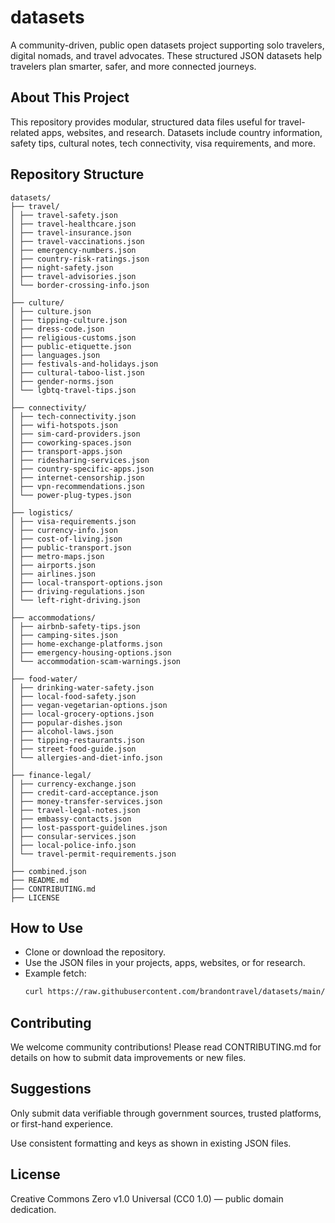 # datasets

A community-driven, public open datasets project supporting solo travelers, digital nomads, and travel advocates. These structured JSON datasets help travelers plan smarter, safer, and more connected journeys.

## About This Project

This repository provides modular, structured data files useful for travel-related apps, websites, and research. Datasets include country information, safety tips, cultural notes, tech connectivity, visa requirements, and more.

## Repository Structure

```
datasets/
├── travel/
│ ├── travel-safety.json
│ ├── travel-healthcare.json
│ ├── travel-insurance.json
│ ├── travel-vaccinations.json
│ ├── emergency-numbers.json
│ ├── country-risk-ratings.json
│ ├── night-safety.json
│ ├── travel-advisories.json
│ └── border-crossing-info.json
│
├── culture/
│ ├── culture.json
│ ├── tipping-culture.json
│ ├── dress-code.json
│ ├── religious-customs.json
│ ├── public-etiquette.json
│ ├── languages.json
│ ├── festivals-and-holidays.json
│ ├── cultural-taboo-list.json
│ ├── gender-norms.json
│ └── lgbtq-travel-tips.json
│
├── connectivity/
│ ├── tech-connectivity.json
│ ├── wifi-hotspots.json
│ ├── sim-card-providers.json
│ ├── coworking-spaces.json
│ ├── transport-apps.json
│ ├── ridesharing-services.json
│ ├── country-specific-apps.json
│ ├── internet-censorship.json
│ ├── vpn-recommendations.json
│ └── power-plug-types.json
│
├── logistics/
│ ├── visa-requirements.json
│ ├── currency-info.json
│ ├── cost-of-living.json
│ ├── public-transport.json
│ ├── metro-maps.json
│ ├── airports.json
│ ├── airlines.json
│ ├── local-transport-options.json
│ ├── driving-regulations.json
│ └── left-right-driving.json
│
├── accommodations/
│ ├── airbnb-safety-tips.json
│ ├── camping-sites.json
│ ├── home-exchange-platforms.json
│ ├── emergency-housing-options.json
│ └── accommodation-scam-warnings.json
│
├── food-water/
│ ├── drinking-water-safety.json
│ ├── local-food-safety.json
│ ├── vegan-vegetarian-options.json
│ ├── local-grocery-options.json
│ ├── popular-dishes.json
│ ├── alcohol-laws.json
│ ├── tipping-restaurants.json
│ ├── street-food-guide.json
│ └── allergies-and-diet-info.json
│
├── finance-legal/
│ ├── currency-exchange.json
│ ├── credit-card-acceptance.json
│ ├── money-transfer-services.json
│ ├── travel-legal-notes.json
│ ├── embassy-contacts.json
│ ├── lost-passport-guidelines.json
│ ├── consular-services.json
│ ├── local-police-info.json
│ └── travel-permit-requirements.json
│
├── combined.json
├── README.md
├── CONTRIBUTING.md
├── LICENSE
```

## How to Use

- Clone or download the repository.
- Use the JSON files in your projects, apps, websites, or for research.
- Example fetch:
  ```bash
  curl https://raw.githubusercontent.com/brandontravel/datasets/main/travel/travel-safety.json
  ```

## Contributing

We welcome community contributions! Please read CONTRIBUTING.md for details on how to submit data improvements or new files.

## Suggestions

Only submit data verifiable through government sources, trusted platforms, or first-hand experience.

Use consistent formatting and keys as shown in existing JSON files.

## License

Creative Commons Zero v1.0 Universal (CC0 1.0) — public domain dedication.
